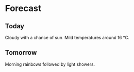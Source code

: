 # Forecast

## Today

Cloudy with a chance of sun.
Mild temperatures around 16 °C.

## Tomorrow

Morning rainbows followed by light showers.
